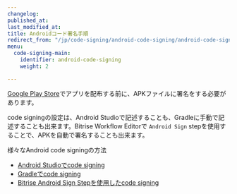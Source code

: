 ```yaml
---
changelog:
published_at:
last_modified_at:
title: Androidコード署名手順
redirect_from: "/jp/code-signing/android-code-signing/android-code-signing-procedures/"
menu:
  code-signing-main:
    identifier: android-code-signing
    weight: 2

---
```

[Google Play Store](https://play.google.com/store/apps)でアプリを配布する前に、APKファイルに署名をする必要があります。

code signingの設定は、Android Studioで記述することも、Gradleに手動で記述することも出来ます。Bitrise Workflow Editorで `Android Sign` stepを使用することで、APKを自動で署名することも出来ます。  

様々なAndroid code signingの方法

* [Android Studioでcode signing](/jp/code-signing/android-code-signing/android-code-signing-with-android-studio/)
* [Gradleでcode signing](/jp/code-signing/android-code-signing/android-code-signing-in-gradle/)
* [Bitrise Android Sign Stepを使用したcode signing](/jp/code-signing/android-code-signing/android-code-signing-using-bitrise-sign-apk-step/)